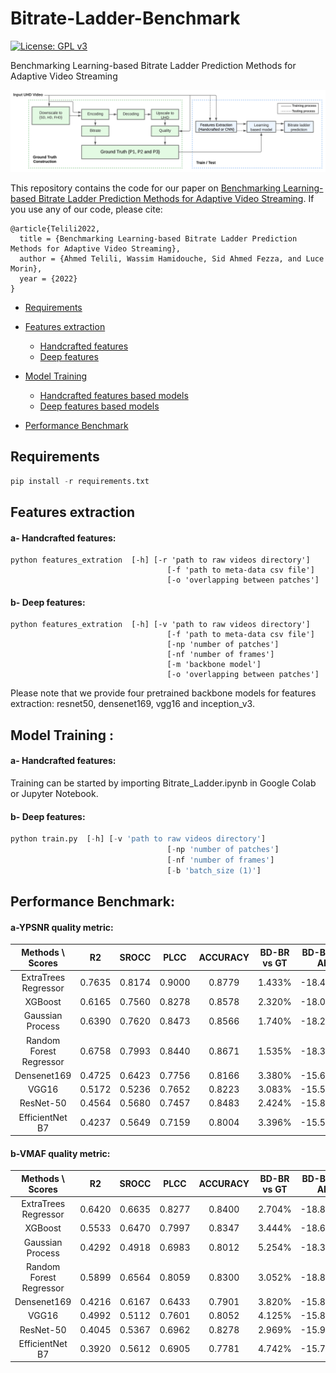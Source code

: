 # Bitrate-Ladder-Benchmark

[![License: GPL v3](https://img.shields.io/badge/License-GPL%20v3-blue.svg)](http://www.gnu.org/licenses/gpl-3.0)

Benchmarking Learning-based Bitrate Ladder Prediction Methods for Adaptive Video Streaming

<p align="center">
  <img src="https://github.com/atelili/Bitrate-Ladder-Benchmark/blob/master/Figures/overview.png">
</p>

This repository contains the code for our paper on [Benchmarking Learning-based Bitrate Ladder Prediction Methods for Adaptive Video Streaming](#benchmarking_learning-based_bitrate_ladder_prediction_methods_for_adaptive_video_streaming). 
If you use any of our code, please cite:
```
@article{Telili2022,
  title = {Benchmarking Learning-based Bitrate Ladder Prediction Methods for Adaptive Video Streaming},
  author = {Ahmed Telili, Wassim Hamidouche, Sid Ahmed Fezza, and Luce Morin},
  year = {2022}
}
```



  * [Requirements](#requirements)
  * [Features extraction](#features-extraction)
      * [Handcrafted features](#handcrafted-features)
      * [Deep features](#deep-features)
  * [Model Training](#model-training)
      * [Handcrafted features based models](#handcrafted-features-based-models)
      * [Deep features based models](#deep-features-based-models)

  * [Performance Benchmark](#performance-benchmark)
 
    
<!-- /code_chunk_output -->



## Requirements
```python
pip install -r requirements.txt
```

## Features extraction

#### a- Handcrafted features:

```
python features_extration  [-h] [-r 'path to raw videos directory']
                                   [-f 'path to meta-data csv file']
                                   [-o 'overlapping between patches']
```
#### b- Deep features:
```
python features_extration  [-h] [-v 'path to raw videos directory']
                                   [-f 'path to meta-data csv file']
                                   [-np 'number of patches']
                                   [-nf 'number of frames']
                                   [-m 'backbone model']
                                   [-o 'overlapping between patches']
```
Please note that we provide four pretrained backbone models for features extraction: resnet50, densenet169, vgg16 and inception_v3.




## Model Training :

#### a- Handcrafted features:


Training can be started by importing Bitrate_Ladder.ipynb in Google Colab or Jupyter Notebook.

#### b- Deep features:

```python
python train.py  [-h] [-v 'path to raw videos directory']
                                   [-np 'number of patches']
                                   [-nf 'number of frames']
                                   [-b 'batch_size (1)']

```


## Performance Benchmark:


#### a-YPSNR quality metric:

  
| Methods \ Scores |R2          | SROCC            | PLCC        | ACCURACY | BD-BR vs GT | BD-BR vs AL | BD-BR vs RL |
|:------------:|:-----------:|:---------------:|:-----------:|:--------:|:-----------:|:-----------:|:-----------:|
|ExtraTrees Regressor| 0.7635    | 0.8174        | 0.9000   | 0.8779     |  1.433%  | -18.427%  |-9.025% 
|XGBoost      | 0.6165 | 0.7560 | 0.8278 | 0.8578 | 2.320% | -18.099% | -8.706%|
|Gaussian Process| 0.6390 | 0.7620 | 0.8473 | 0.8566 | 1.740% | -18.244% | -6.286% |
|Random Forest Regressor| 0.6758 | 0.7993 | 0.8440 | 0.8671 | 1.535% | -18.324% | -8.879% |
|Densenet169| 0.4725 | 0.6423 | 0.7756 | 0.8166 | 3.380% | -15.669%  | -8.169% |
|VGG16| 0.5172 | 0.5236 | 0.7652 | 0.8223 | 3.083% | -15.536% | -8.088% |
|ResNet-50| 0.4564 | 0.5680 | 0.7457 | 0.8483 | 2.424%| -15.806% | -8.300% |
|EfficientNet B7| 0.4237 | 0.5649 | 0.7159 | 0.8004 | 3.396% | -15.506% | -8.012% |

#### b-VMAF quality metric:
| Methods \ Scores |R2          | SROCC            | PLCC        | ACCURACY | BD-BR vs GT | BD-BR vs AL | BD-BR vs RL |
|:------------:|:-----------:|:---------------:|:-----------:|:--------:|:-----------:|:-----------:|:-----------:|
|ExtraTrees Regressor| 0.6420 | 0.6635 | 0.8277 | 0.8400 | 2.704% | -18.827% | -8.798%|
|XGBoost| 0.5533 | 0.6470 | 0.7997 | 0.8347 | 3.444% | -18.650% | -8.608%|
|Gaussian Process| 0.4292 | 0.4918 | 0.6983 | 0.8012 | 5.254% | -18.328% | -7.688%|
|Random Forest Regressor| 0.5899 | 0.6564 | 0.8059 | 0.8300 | 3.052% | -18.887% | -8.616%|
|Densenet169| 0.4216 | 0.6167 | 0.6433 | 0.7901 | 3.820% | -15.892% | -7.851%|
|VGG16| 0.4992 | 0.5112 | 0.7601 | 0.8052 | 4.125% | -15.812% | -7.593%|
|ResNet-50| 0.4045 | 0.5367 | 0.6962 | 0.8278 | 2.969% | -15.941% | -7.810%|
|EfficientNet B7| 0.3920 | 0.5612 | 0.6905 | 0.7781 | 4.742% | -15.771% | -7.607%|





